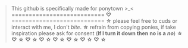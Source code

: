 > This github is specifically made for ponytown >_<
 =========================== **♡** ===========================
 **☆** please feel free to cuds or interact with me, I don't *bite*.
 **☆** refrain from copying ponies, if take inspiration please ask for consent (**If I turn it down then no is a** ___no___)
 **☆** **♡** **☆** **♡** **☆** **♡** **☆** **♡** **☆** **♡** **☆** **♡** **☆** **♡** **☆**
 <!--
**zcsaix/zcsaix** is a ✨ _special_ ✨ repository because its `README.md` (this file) appears on your GitHub profile.

Here are some ideas to get you started:

- 🔭 I’m currently working on ...
- 🌱 I’m currently learning ...
- 👯 I’m looking to collaborate on ...
- 🤔 I’m looking for help with ...
- 💬 Ask me about ...
- 📫 How to reach me: ...
- 😄 Pronouns: ...
- ⚡ Fun fact: ...
-->
